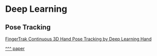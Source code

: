 # Deep Learning

## Pose Tracking

[FingerTrak Continuous 3D Hand Pose Tracking by Deep Learning Hand](https://youtu.be/5OyLUREJZ0c)

[^^^ paper](https://dl.acm.org/doi/10.1145/3397306)